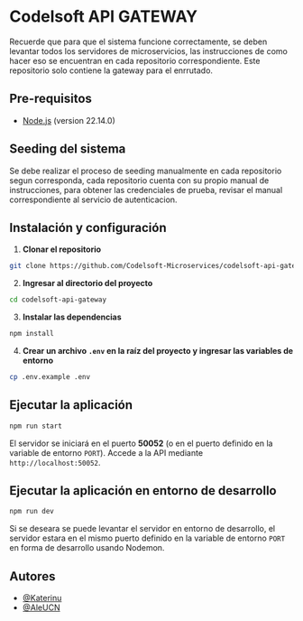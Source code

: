 # Codelsoft API GATEWAY
Recuerde que para que el sistema funcione correctamente, se deben levantar todos los servidores de microservicios, las instrucciones de como hacer eso se encuentran en cada repositorio correspondiente. Este repositorio solo contiene la gateway para el enrrutado.

## Pre-requisitos
- [Node.js](https://nodejs.org/es/) (version 22.14.0)



## Seeding del sistema
Se debe realizar el proceso de seeding manualmente en cada repositorio segun corresponda, cada repositorio cuenta con su propio manual de instrucciones, para obtener las credenciales de prueba, revisar el manual correspondiente al servicio de autenticacion. 

## Instalación y configuración

1. **Clonar el repositorio**
```bash
git clone https://github.com/Codelsoft-Microservices/codelsoft-api-gateway.git
```

2. **Ingresar al directorio del proyecto**
```bash
cd codelsoft-api-gateway
```

3. **Instalar las dependencias**
```bash
npm install
```

4. **Crear un archivo `.env` en la raíz del proyecto y ingresar las variables de entorno**
```bash
cp .env.example .env
```

## Ejecutar la aplicación
```bash
npm run start
```
El servidor se iniciará en el puerto **50052** (o en el puerto definido en la variable de entorno `PORT`). Accede a la API mediante `http://localhost:50052`.

## Ejecutar la aplicación en entorno de desarrollo
```bash
npm run dev
```
Si se deseara se puede levantar el servidor en entorno de desarrollo, el servidor estara en el mismo puerto definido en la variable de entorno `PORT` en forma de desarrollo usando Nodemon.

## Autores
- [@Katerinu](https://www.github.com/Katerinu)
- [@AleUCN](https://github.com/AleUCN)
